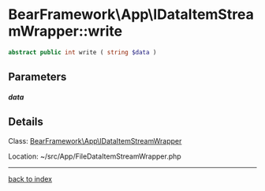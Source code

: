 # BearFramework\App\IDataItemStreamWrapper::write

```php
abstract public int write ( string $data )
```

## Parameters

##### data

## Details

Class: [BearFramework\App\IDataItemStreamWrapper](bearframework.app.idataitemstreamwrapper.class.md)

Location: ~/src/App/FileDataItemStreamWrapper.php

---

[back to index](index.md)

